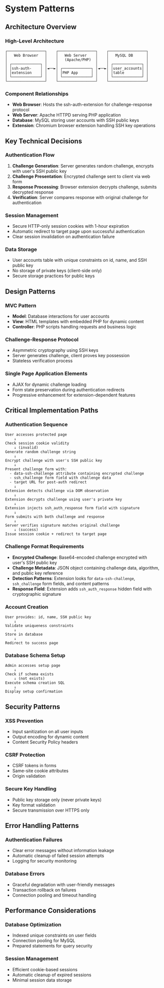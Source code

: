# System Patterns

## Architecture Overview

### High-Level Architecture
```
┌─────────────────┐    ┌─────────────────┐    ┌─────────────────┐
│   Web Browser   │    │   Web Server    │    │   MySQL DB      │
│                 │    │   (Apache/PHP)  │    │                 │
│ ┌─────────────┐ │    │                 │    │ ┌─────────────┐ │
│ │ssh-auth-    │ │◄──►│ ┌─────────────┐ │◄──►│ │user_accounts│ │
│ │extension    │ │    │ │PHP App      │ │    │ │table        │ │
│ └─────────────┘ │    │ └─────────────┘ │    │ └─────────────┘ │
└─────────────────┘    └─────────────────┘    └─────────────────┘
```

### Component Relationships
- **Web Browser**: Hosts the ssh-auth-extension for challenge-response protocol
- **Web Server**: Apache HTTPD serving PHP application
- **Database**: MySQL storing user accounts with SSH public keys
- **Extension**: Chromium browser extension handling SSH key operations

## Key Technical Decisions

### Authentication Flow
1. **Challenge Generation**: Server generates random challenge, encrypts with user's SSH public key
2. **Challenge Presentation**: Encrypted challenge sent to client via web form
3. **Response Processing**: Browser extension decrypts challenge, submits decrypted response
4. **Verification**: Server compares response with original challenge for authentication

### Session Management
- Secure HTTP-only session cookies with 1-hour expiration
- Automatic redirect to target page upon successful authentication
- Clear session invalidation on authentication failure

### Data Storage
- User accounts table with unique constraints on id, name, and SSH public key
- No storage of private keys (client-side only)
- Secure storage practices for public keys

## Design Patterns

### MVC Pattern
- **Model**: Database interactions for user accounts
- **View**: HTML templates with embedded PHP for dynamic content
- **Controller**: PHP scripts handling requests and business logic

### Challenge-Response Protocol
- Asymmetric cryptography using SSH keys
- Server generates challenge, client proves key possession
- Stateless verification process

### Single Page Application Elements
- AJAX for dynamic challenge loading
- Form state preservation during authentication redirects
- Progressive enhancement for extension-dependent features

## Critical Implementation Paths

### Authentication Sequence
```
User accesses protected page
    ↓
Check session cookie validity
    ↓ (invalid)
Generate random challenge string
    ↓
Encrypt challenge with user's SSH public key
    ↓
Present challenge form with:
  - data-ssh-challenge attribute containing encrypted challenge
  - ssh_challenge form field with challenge data
  - target URL for post-auth redirect
    ↓
Extension detects challenge via DOM observation
    ↓
Extension decrypts challenge using user's private key
    ↓
Extension injects ssh_auth_response form field with signature
    ↓
Form submits with both challenge and response
    ↓
Server verifies signature matches original challenge
    ↓ (success)
Issue session cookie + redirect to target page
```

### Challenge Format Requirements
- **Encrypted Challenge**: Base64-encoded challenge encrypted with user's SSH public key
- **Challenge Metadata**: JSON object containing challenge data, algorithm, and public key reference
- **Detection Patterns**: Extension looks for `data-ssh-challenge`, `ssh_challenge` form fields, and content patterns
- **Response Field**: Extension adds `ssh_auth_response` hidden field with cryptographic signature

### Account Creation
```
User provides: id, name, SSH public key
    ↓
Validate uniqueness constraints
    ↓
Store in database
    ↓
Redirect to success page
```

### Database Schema Setup
```
Admin accesses setup page
    ↓
Check if schema exists
    ↓ (not exists)
Execute schema creation SQL
    ↓
Display setup confirmation
```

## Security Patterns

### XSS Prevention
- Input sanitization on all user inputs
- Output encoding for dynamic content
- Content Security Policy headers

### CSRF Protection
- CSRF tokens in forms
- Same-site cookie attributes
- Origin validation

### Secure Key Handling
- Public key storage only (never private keys)
- Key format validation
- Secure transmission over HTTPS only

## Error Handling Patterns

### Authentication Failures
- Clear error messages without information leakage
- Automatic cleanup of failed session attempts
- Logging for security monitoring

### Database Errors
- Graceful degradation with user-friendly messages
- Transaction rollback on failures
- Connection pooling and timeout handling

## Performance Considerations

### Database Optimization
- Indexed unique constraints on user fields
- Connection pooling for MySQL
- Prepared statements for query security

### Session Management
- Efficient cookie-based sessions
- Automatic cleanup of expired sessions
- Minimal session data storage

